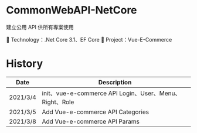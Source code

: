 # CommonWebAPI-NetCore
建立公用 API 供所有專案使用

:rocket: Technology：.Net Core 3.1、EF Core
:dart: Project：Vue-E-Commerce

# History
| Date | Description |
| -- | -- |
| 2021/3/4 | init、vue-e-commerce API Login、User、Menu、Right、Role |
| 2021/3/5 | Add Vue-e-commerce API Categories |
| 2021/3/8 | Add Vue-e-commerce API Params |